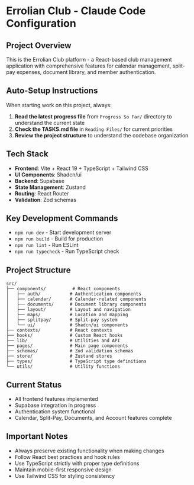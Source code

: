 # Errolian Club - Claude Code Configuration

## Project Overview
This is the Errolian Club platform - a React-based club management application with comprehensive features for calendar management, split-pay expenses, document library, and member authentication.

## Auto-Setup Instructions
When starting work on this project, always:

1. **Read the latest progress file** from `Progress So Far/` directory to understand the current state
2. **Check the TASKS.md file** in `Reading Files/` for current priorities
3. **Review the project structure** to understand the codebase organization

## Tech Stack
- **Frontend**: Vite + React 19 + TypeScript + Tailwind CSS
- **UI Components**: Shadcn/ui
- **Backend**: Supabase
- **State Management**: Zustand
- **Routing**: React Router
- **Validation**: Zod schemas

## Key Development Commands
- `npm run dev` - Start development server
- `npm run build` - Build for production
- `npm run lint` - Run ESLint
- `npm run typecheck` - Run TypeScript check

## Project Structure
```
src/
├── components/          # React components
│   ├── auth/           # Authentication components
│   ├── calendar/       # Calendar-related components
│   ├── documents/      # Document library components
│   ├── layout/         # Layout and navigation
│   ├── maps/           # Location and mapping
│   ├── splitpay/       # Split-pay system
│   └── ui/             # Shadcn/ui components
├── contexts/           # React contexts
├── hooks/              # Custom React hooks
├── lib/                # Utilities and API
├── pages/              # Main page components
├── schemas/            # Zod validation schemas
├── store/              # Zustand stores
├── types/              # TypeScript type definitions
└── utils/              # Utility functions
```

## Current Status
- All frontend features implemented
- Supabase integration in progress
- Authentication system functional
- Calendar, Split-Pay, Documents, and Account features complete

## Important Notes
- Always preserve existing functionality when making changes
- Follow React best practices and hook rules
- Use TypeScript strictly with proper type definitions
- Maintain mobile-first responsive design
- Use Tailwind CSS for styling consistency